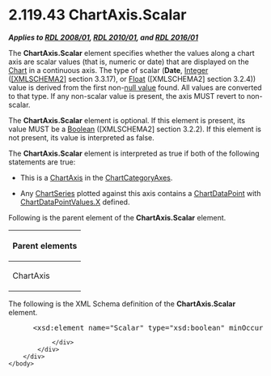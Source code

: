 <html dir="LTR" xmlns:mshelp="http://msdn.microsoft.com/mshelp" xmlns:ddue="http://ddue.schemas.microsoft.com/authoring/2003/5" xmlns:xlink="http://www.w3.org/1999/xlink" xmlns:tool="http://www.microsoft.com/tooltip">
    <head>
        <meta http-equiv="Content-Type" content="text/html; CHARSET=utf-8"></meta>
        <meta name="save" content="history"></meta>
        <title>2.119.43 ChartAxis.Scalar</title>
        <xml>
            <mshelp:toctitle title="2.119.43 ChartAxis.Scalar"></mshelp:toctitle>
            <mshelp:rltitle title="[MS-RDL]: ChartAxis.Scalar"></mshelp:rltitle>
            <mshelp:keyword index="A" term="037f0586-1000-4bf5-add3-5a452fba8a39"></mshelp:keyword>
            <mshelp:attr name="DCSext.ContentType" value="open specification"></mshelp:attr>
            <mshelp:attr name="AssetID" value="037f0586-1000-4bf5-add3-5a452fba8a39"></mshelp:attr>
            <mshelp:attr name="TopicType" value="kbRef"></mshelp:attr>
            <mshelp:attr name="DCSext.Title" value="[MS-RDL]: ChartAxis.Scalar" />
        </xml>
    </head>
    <body>
        <div id="header">
            <h1 class="heading">2.119.43 ChartAxis.Scalar</h1>
        </div>
        <div id="mainSection">
            <div id="mainBody">
                <div id="allHistory" class="saveHistory"></div>
                <div id="sectionSection0" class="section" name="collapseableSection">
                    

<p><b><i>Applies to </i></b><a href="1e855f94-4617-47e4-b89e-0856c6cb420f.html"><b><i>RDL 2008/01</i></b></a><b><i>,
</i></b><a href="3428e690-a348-4ec7-8a6a-8efb42d2cdee.html"><b><i>RDL 2010/01</i></b></a><b><i>,
and </i></b><a href="52ce3983-2bfc-4e72-9359-42aaf5fe4509.html"><b><i>RDL 2016/01</i></b></a></p>

<p>The <b>ChartAxis.Scalar</b> element specifies whether the
values along a chart axis are scalar values (that is, numeric or date) that are
displayed on the <a href="b0ab5524-7eb2-47a7-a4d3-230f5c8c5526.html">Chart</a>
in a continuous axis. The type of scalar (<b>Date</b>, <a href="176fbb59-c3e2-430c-b1bb-37fd15df813e.html">Integer</a> (<a href="https://go.microsoft.com/fwlink/?LinkId=90610">[XMLSCHEMA2]</a> section
3.3.17), or <a href="c7d0946f-992e-4abc-a304-09b53e030692.html">Float</a>
([XMLSCHEMA2] section 3.2.4)) value is derived from the first non-<a href="b2482b3f-74ab-4ca8-a9e5-c07955011743.html#gt_ef0f7888-d6e8-40a8-bef8-543ab9399923">null value</a> found. All
values are converted to that type. If any non-scalar value is present, the axis
MUST revert to non-scalar. </p>

<p>The <b>ChartAxis.Scalar</b> element is optional. If this
element is present, its value MUST be a <a href="4802fa14-3619-43fa-9898-3acab160a24c.html">Boolean</a> ([XMLSCHEMA2]
section 3.2.2). If this element is not present, its value is interpreted as
false.</p>

<p>The <b>ChartAxis.Scalar</b> element is interpreted as true
if both of the following statements are true:</p>

<ul><li><p><span><span> 
</span></span>This is a <a href="0c19f1cb-ef68-4c28-a2d0-8601b7fd0f32.html">ChartAxis</a>
in the <a href="21152052-6b5a-4c87-a0af-658005e15c9d.html">ChartCategoryAxes</a>.</p>

</li><li><p><span><span> 
</span></span>Any <a href="aee11573-3fcf-4365-938b-e6c8ceece6e1.html">ChartSeries</a>
plotted against this axis contains a <a href="86cf2a9b-4610-4ffe-8fff-16480a7bf6a4.html">ChartDataPoint</a> with <a href="13c7a96c-da23-4698-ba3f-181da25c5ae5.html">ChartDataPointValues.X</a>
defined.</p>

</li></ul><p>Following is the parent element of the <b>ChartAxis.Scalar</b>
element.</p>

<table>
 <thead>
  <tr>
   <th>
   <p>Parent elements</p>
   </th>
  </tr>
 </thead>
 <tr>
  <td>
  <p>ChartAxis</p>
  </td>
 </tr>
</table>

<p>The following is the XML Schema definition of the <b>ChartAxis.Scalar</b>
element.</p>

<dl>
<dd>
<div><pre> &lt;xsd:element name=&quot;Scalar&quot; type=&quot;xsd:boolean&quot; minOccurs=&quot;0&quot; /&gt;
</pre></div>
</dd></dl>


                </div>
            </div>
        </div>
    </body>
</html>